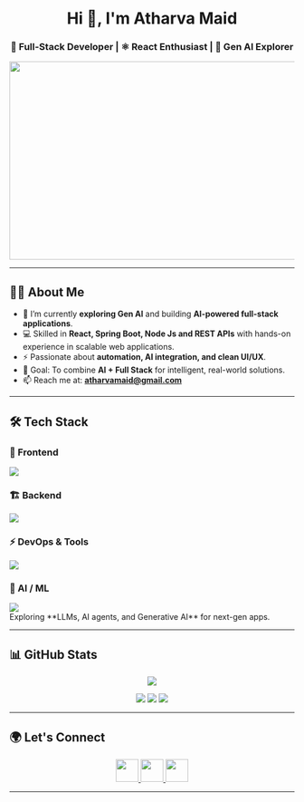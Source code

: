 <h1 align="center">Hi 👋, I'm Atharva Maid</h1>
<h3 align="center">🚀 Full-Stack Developer | ⚛️ React Enthusiast | 🤖 Gen AI Explorer</h3>


<p align="center">
  <img src="https://media.giphy.com/media/qgQUggAC3Pfv687qPC/giphy.gif" width="600" height="350"/>
</p>

---

## 👨‍💻 About Me  

- 🌱 I’m currently **exploring Gen AI** and building **AI-powered full-stack applications**.  
- 💻 Skilled in **React, Spring Boot, Node Js and REST APIs** with hands-on experience in scalable web applications.  
- ⚡ Passionate about **automation, AI integration, and clean UI/UX**.  
- 🎯 Goal: To combine **AI + Full Stack** for intelligent, real-world solutions.  
- 📫 Reach me at: **atharvamaid@gmail.com**

---

## 🛠️ Tech Stack  

### 🚀 Frontend
<p>
  <img src="https://skillicons.dev/icons?i=react,redux,ts,js,html,css,tailwind,bootstrap" />
</p>

### 🏗️ Backend
<p>
  <img src="https://skillicons.dev/icons?i=spring,java,nodejs,express,mysql,postgres" />
</p>

### ⚡ DevOps & Tools
<p>
  <img src="https://skillicons.dev/icons?i=git,github,docker,postman,vscode,figma" />
</p>

### 🤖 AI / ML
<p>
  <img src="https://skillicons.dev/icons?i=python,tensorflow,pytorch" />
  <br/>
  Exploring **LLMs, AI agents, and Generative AI** for next-gen apps.
</p>

---

## 📊 GitHub Stats  
<p align="center">
  <img src="https://github-profile-trophy.vercel.app/?username=atharvamaid" />
</p>

<p align="center">
  <img src="https://github-readme-stats.vercel.app/api/top-langs/?username=atharvamaid&layout=compact&theme=tokyonight" />
  <img src="https://github-profile-summary-cards.vercel.app/api/cards/repos-per-language?username=atharvamaid&theme=tokyonight" />
  <img src="https://github-profile-summary-cards.vercel.app/api/cards/most-commit-language?username=atharvamaid&theme=tokyonight" />
</p>


---

## 🌍 Let's Connect  

<p align="center">
  <a href="https://www.linkedin.com/in/atharvamaid/" target="_blank">
    <img src="https://skillicons.dev/icons?i=linkedin" height="40" />
  </a>
  <a href="mailto:atharvamaid@gmail.com">
    <img src="https://skillicons.dev/icons?i=gmail" height="40" />
  </a>
  <a href="https://github.com/atharvamaid" target="_blank">
    <img src="https://skillicons.dev/icons?i=github" height="40" />
  </a>
</p>

---

